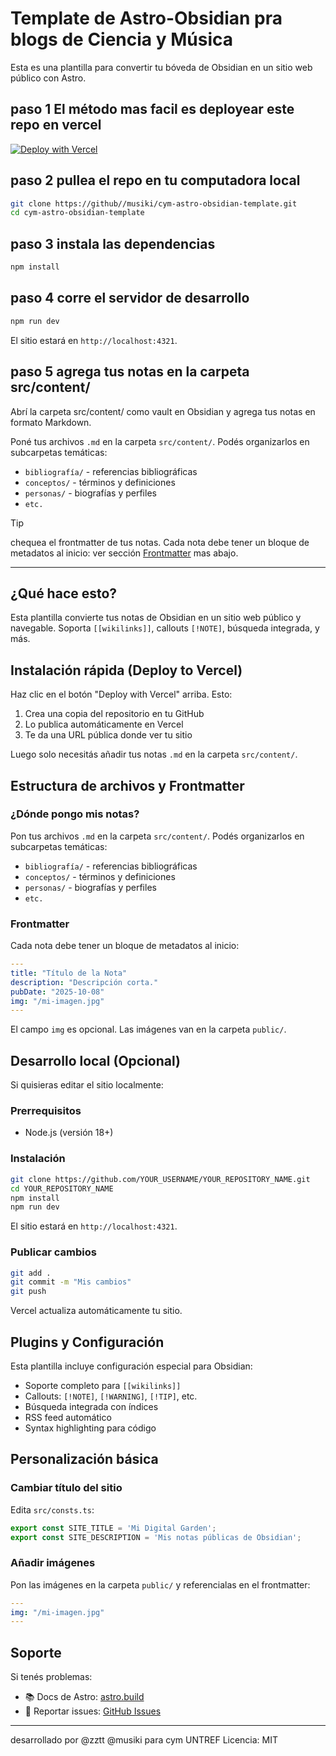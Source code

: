 # Template de Astro-Obsidian pra blogs de Ciencia y Música 

Esta es una plantilla para convertir tu bóveda de Obsidian en un sitio web público con Astro. 



## paso 1 El método mas facil es deployear este repo en vercel


[![Deploy with Vercel](https://vercel.com/button)](https://vercel.com/new/clone?repository-url=https://github.com/YOUR_USERNAME/YOUR_REPOSITORY_NAME)

## paso 2 pullea el repo en tu computadora local 

```bash
git clone https://github//musiki/cym-astro-obsidian-template.git
cd cym-astro-obsidian-template
```

## paso 3 instala las dependencias

```bash
npm install
``` 

## paso 4 corre el servidor de desarrollo

```bash
npm run dev
``` 

El sitio estará en `http://localhost:4321`.

## paso 5 agrega tus notas en la carpeta src/content/   

Abrí la carpeta src/content/ como vault en Obsidian y agrega tus notas en formato Markdown.

Poné tus archivos `.md` en la carpeta `src/content/`. Podés organizarlos en subcarpetas temáticas:
- `bibliografía/` - referencias bibliográficas
- `conceptos/` - términos y definiciones
- `personas/` - biografías y perfiles
- `etc.`    

> [!TIP] 
chequea el frontmatter de tus notas. Cada nota debe tener un bloque de metadatos al inicio: ver sección [Frontmatter](#Frontmatter) mas abajo.

---

## ¿Qué hace esto?

Esta plantilla convierte tus notas de Obsidian en un sitio web público y navegable. Soporta `[[wikilinks]]`, callouts `[!NOTE]`, búsqueda integrada, y más.

## Instalación rápida (Deploy to Vercel)

Haz clic en el botón "Deploy with Vercel" arriba. Esto:
1. Crea una copia del repositorio en tu GitHub
2. Lo publica automáticamente en Vercel
3. Te da una URL pública donde ver tu sitio

Luego solo necesitás añadir tus notas `.md` en la carpeta `src/content/`.

## Estructura de archivos y Frontmatter

### ¿Dónde pongo mis notas?

Pon tus archivos `.md` en la carpeta `src/content/`. Podés organizarlos en subcarpetas temáticas:
- `bibliografía/` - referencias bibliográficas
- `conceptos/` - términos y definiciones
- `personas/` - biografías y perfiles
- `etc.`

### Frontmatter

Cada nota debe tener un bloque de metadatos al inicio:

```yaml
---
title: "Título de la Nota"
description: "Descripción corta."
pubDate: "2025-10-08"
img: "/mi-imagen.jpg"
---
```

El campo `img` es opcional. Las imágenes van en la carpeta `public/`.

## Desarrollo local (Opcional)

Si quisieras editar el sitio localmente:

### Prerrequisitos

- Node.js (versión 18+)

### Instalación

```bash
git clone https://github.com/YOUR_USERNAME/YOUR_REPOSITORY_NAME.git
cd YOUR_REPOSITORY_NAME
npm install
npm run dev
```

El sitio estará en `http://localhost:4321`.

### Publicar cambios

```bash
git add .
git commit -m "Mis cambios"
git push
```

Vercel actualiza automáticamente tu sitio.

## Plugins y Configuración

Esta plantilla incluye configuración especial para Obsidian:

- Soporte completo para `[[wikilinks]]`
- Callouts: `[!NOTE]`, `[!WARNING]`, `[!TIP]`, etc.
- Búsqueda integrada con índices
- RSS feed automático
- Syntax highlighting para código

## Personalización básica

### Cambiar título del sitio

Edita `src/consts.ts`:

```typescript
export const SITE_TITLE = 'Mi Digital Garden';
export const SITE_DESCRIPTION = 'Mis notas públicas de Obsidian';
```

### Añadir imágenes

Pon las imágenes en la carpeta `public/` y referencialas en el frontmatter:

```yaml
---
img: "/mi-imagen.jpg"
---
```

## Soporte

Si tenés problemas:
- 📚 Docs de Astro: [astro.build](https://astro.build)
- 💬 Reportar issues: [GitHub Issues](https://github.com/YOUR_USERNAME/YOUR_REPOSITORY_NAME/issues)

---
desarrollado por @zztt @musiki para cym UNTREF
Licencia: MIT
